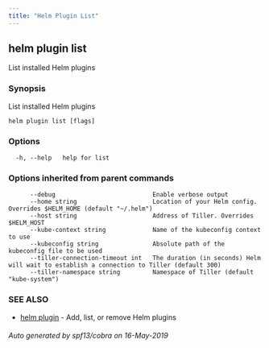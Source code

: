 ```yaml
---
title: "Helm Plugin List"
---
```


## helm plugin list

List installed Helm plugins

### Synopsis

List installed Helm plugins

```
helm plugin list [flags]
```

### Options

```
  -h, --help   help for list
```

### Options inherited from parent commands

```
      --debug                           Enable verbose output
      --home string                     Location of your Helm config. Overrides $HELM_HOME (default "~/.helm")
      --host string                     Address of Tiller. Overrides $HELM_HOST
      --kube-context string             Name of the kubeconfig context to use
      --kubeconfig string               Absolute path of the kubeconfig file to be used
      --tiller-connection-timeout int   The duration (in seconds) Helm will wait to establish a connection to Tiller (default 300)
      --tiller-namespace string         Namespace of Tiller (default "kube-system")
```

### SEE ALSO

* [helm plugin](helm_plugin.md)	 - Add, list, or remove Helm plugins

###### Auto generated by spf13/cobra on 16-May-2019
